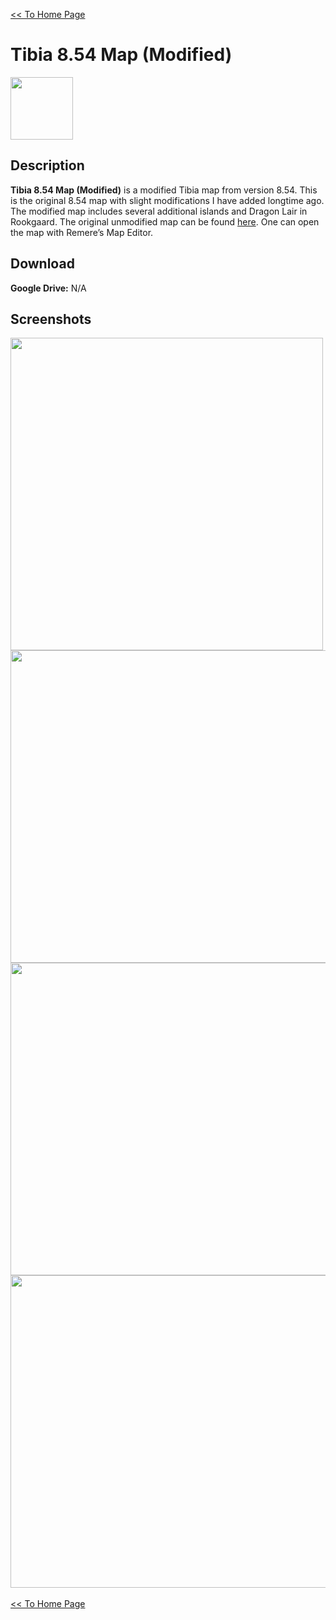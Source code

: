 [<< To Home Page](https://gekusite.github.io/Geku/)
# Tibia 8.54 Map (Modified)

<img src="https://vignette.wikia.nocookie.net/tibia/images/c/c4/Client_Artwork_8.0.jpg/revision/latest?cb=20130917194022&path-prefix=en" width="100" height="100">

## Description
**Tibia 8.54 Map (Modified)** is a modified Tibia map from version 8.54. This is the original 8.54 map with slight modifications I have added longtime ago. The modified map includes several additional islands and Dragon Lair in Rookgaard. The original unmodified map can be found [here](https://gekusite.github.io/TB002/). One can open the map with Remere’s Map Editor.

## Download

 **Google Drive:** N/A
 
## Screenshots
 
 <img src="https://steamuserimages-a.akamaihd.net/ugc/1648839813994953374/D6B7C5CEBFFE97B902EA8C8CAD2A720BC8E654A7/" width="500" height="500">  <img src="https://steamuserimages-a.akamaihd.net/ugc/1648839813994955784/84BDDFEAB1E644C63BF3E3FBA77320E282D8AE16/" width="750" height="500"> <img src="https://steamuserimages-a.akamaihd.net/ugc/1648839813994957324/6BB10E029EECDD5AB97255AD03BA658752545570/" width="750" height="500"> <img src="https://steamuserimages-a.akamaihd.net/ugc/1648839813994958587/1F7E7032AD95937F6B69B9B190D3BCAADEACD325/" width="750" height="500"><br/>
 <br/>
 [<< To Home Page](https://gekusite.github.io/Geku/)
